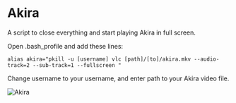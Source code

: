 # Akira
A script to close everything and start playing Akira in full screen.

Open .bash_profile and add these lines:

`alias akira="pkill -u [username]
vlc [path]/[to]/akira.mkv --audio-track=2 --sub-track=1 --fullscreen
"`

Change username to your username, and enter path to your Akira video file.

![Akira](https://i2.wp.com/www.heystorytellers.com/wp-content/uploads/2017/05/Akira-2.jpg)
